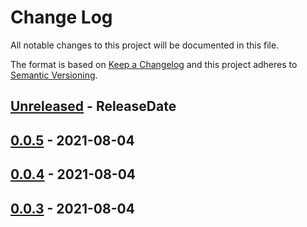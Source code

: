 # Change Log
All notable changes to this project will be documented in this file.

The format is based on [Keep a Changelog](http://keepachangelog.com/)
and this project adheres to [Semantic Versioning](http://semver.org/).

<!-- next-header -->
## [Unreleased] - ReleaseDate

## [0.0.5] - 2021-08-04

## [0.0.4] - 2021-08-04

## [0.0.3] - 2021-08-04

<!-- next-url -->
[Unreleased]: https://github.com/epage/git-stack/compare/concolor-control-v0.0.5...HEAD
[0.0.5]: https://github.com/epage/git-stack/compare/concolor-control-v0.0.4...concolor-control-v0.0.5
[0.0.4]: https://github.com/epage/git-stack/compare/concolor-control-v0.0.3...concolor-control-v0.0.4
[0.0.3]: https://github.com/rust-cli/concolor/compare/847670646de39fde558bed176b748562ab6157e2...concolor-control-v0.0.3
